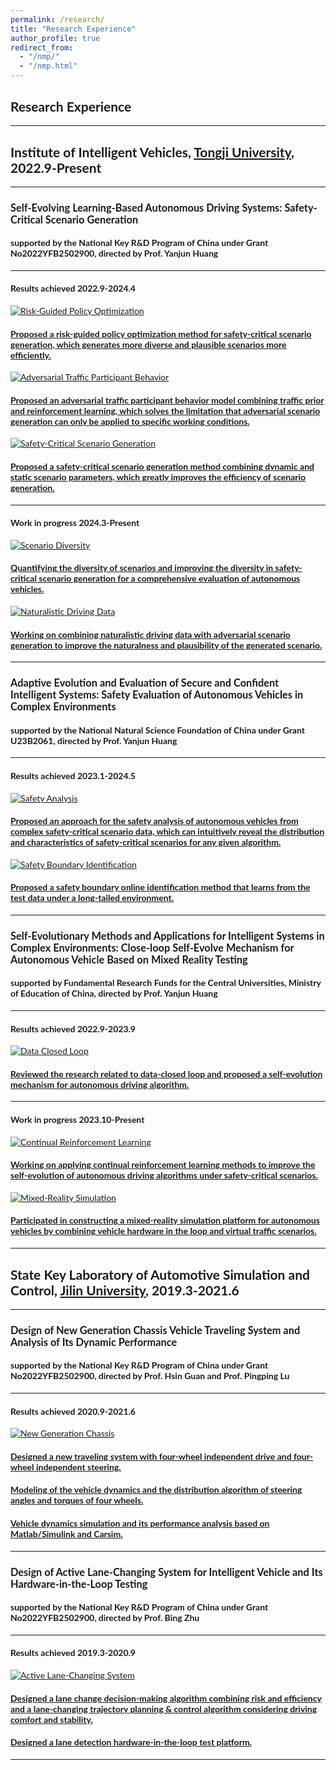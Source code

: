 ```yaml
---
permalink: /research/
title: "Research Experience"
author_profile: true
redirect_from: 
  - "/nmp/"
  - "/nmp.html"
---
```


## Research Experience

---

## Institute of Intelligent Vehicles, [Tongji University](https://www.tongji.edu.cn/eng/), 2022.9-Present

---

### Self-Evolving Learning-Based Autonomous Driving Systems: Safety-Critical Scenario Generation
#### supported by the National Key R&D Program of China under Grant No2022YFB2502900, directed by Prof. Yanjun Huang

---

#### Results achieved 2022.9-2024.4
<div class="research-grid">
  <a class="research-item" href="{{ site.url }}/research/self-evolving-learning/safety-critical-scenario-generation/risk-guided-policy-optimization/">
    <div class="research-content">
      <img src="/images/paper1-framework.png" alt="Risk-Guided Policy Optimization">
      <div class="research-text">
        <h4>Proposed a risk-guided policy optimization method for safety-critical scenario generation, which generates more diverse and plausible scenarios more efficiently.</h4>
      </div>
    </div>
  </a>
  
  <a class="research-item" href="{{ site.url }}/research/self-evolving-learning/safety-critical-scenario-generation/adversarial-traffic-participant-behavior/">
    <div class="research-content">
      <img src="/images/paper1-framework.png" alt="Adversarial Traffic Participant Behavior">
      <div class="research-text">
        <h4>Proposed an adversarial traffic participant behavior model combining traffic prior and reinforcement learning, which solves the limitation that adversarial scenario generation can only be applied to specific working conditions.</h4>
      </div>
    </div>
  </a>

  <a class="research-item" href="{{ site.url }}/research/self-evolving-learning/safety-critical-scenario-generation/safety-critical-scenario-generation/">
    <div class="research-content">
      <img src="/images/paper1-framework.png" alt="Safety-Critical Scenario Generation">
      <div class="research-text">
        <h4>Proposed a safety-critical scenario generation method combining dynamic and static scenario parameters, which greatly improves the efficiency of scenario generation.</h4>
      </div>
    </div>
  </a>
</div>

---

#### Work in progress 2024.3-Present
<div class="research-grid">
  <a class="research-item" href="{{ site.url }}/research/self-evolving-learning/safety-critical-scenario-generation/scenario-diversity/">
    <div class="research-content">
      <img src="/images/paper1-framework.png" alt="Scenario Diversity">
      <div class="research-text">
        <h4>Quantifying the diversity of scenarios and improving the diversity in safety-critical scenario generation for a comprehensive evaluation of autonomous vehicles.</h4>
      </div>
    </div>
  </a>
  
  <a class="research-item" href="{{ site.url }}/research/self-evolving-learning/safety-critical-scenario-generation/naturalistic-driving-data/">
    <div class="research-content">
      <img src="/images/paper1-framework.png" alt="Naturalistic Driving Data">
      <div class="research-text">
        <h4>Working on combining naturalistic driving data with adversarial scenario generation to improve the naturalness and plausibility of the generated scenario.</h4>
      </div>
    </div>
  </a>
</div>

---

### Adaptive Evolution and Evaluation of Secure and Confident Intelligent Systems: Safety Evaluation of Autonomous Vehicles in Complex Environments
#### supported by the National Natural Science Foundation of China under Grant U23B2061, directed by Prof. Yanjun Huang

---

#### Results achieved 2023.1-2024.5
<div class="research-grid">
  <a class="research-item" href="{{ site.url }}/research/adaptive-evolution/safety-evaluation/safety-analysis/">
    <div class="research-content">
      <img src="/images/paper1-framework.png" alt="Safety Analysis">
      <div class="research-text">
        <h4>Proposed an approach for the safety analysis of autonomous vehicles from complex safety-critical scenario data, which can intuitively reveal the distribution and characteristics of safety-critical scenarios for any given algorithm.</h4>
      </div>
    </div>
  </a>
  
  <a class="research-item" href="{{ site.url }}/research/adaptive-evolution/safety-evaluation/safety-boundary-identification/">
    <div class="research-content">
      <img src="/images/paper1-framework.png" alt="Safety Boundary Identification">
      <div class="research-text">
        <h4>Proposed a safety boundary online identification method that learns from the test data under a long-tailed environment.</h4>
      </div>
    </div>
  </a>
</div>

---

### Self-Evolutionary Methods and Applications for Intelligent Systems in Complex Environments: Close-loop Self-Evolve Mechanism for Autonomous Vehicle Based on Mixed Reality Testing
#### supported by Fundamental Research Funds for the Central Universities, Ministry of Education of China, directed by Prof. Yanjun Huang

---

#### Results achieved 2022.9-2023.9
<div class="research-grid">
  <a class="research-item" href="{{ site.url }}/research/self-evolutionary-methods/applications/data-closed-loop/">
    <div class="research-content">
      <img src="/images/paper1-framework.png" alt="Data Closed Loop">
      <div class="research-text">
        <h4>Reviewed the research related to data-closed loop and proposed a self-evolution mechanism for autonomous driving algorithm.</h4>
      </div>
    </div>
  </a>
</div>

---

#### Work in progress 2023.10-Present
<div class="research-grid">
  <a class="research-item" href="{{ site.url }}/research/self-evolutionary-methods/applications/continual-reinforcement-learning/">
    <div class="research-content">
      <img src="/images/paper1-framework.png" alt="Continual Reinforcement Learning">
      <div class="research-text">
        <h4>Working on applying continual reinforcement learning methods to improve the self-evolution of autonomous driving algorithms under safety-critical scenarios.</h4>
      </div>
    </div>
  </a>
  
  <a class="research-item" href="{{ site.url }}/research/self-evolutionary-methods/applications/mixed-reality-simulation/">
    <div class="research-content">
      <img src="/images/paper1-framework.png" alt="Mixed-Reality Simulation">
      <div class="research-text">
        <h4>Participated in constructing a mixed-reality simulation platform for autonomous vehicles by combining vehicle hardware in the loop and virtual traffic scenarios.</h4>
      </div>
    </div>
  </a>
</div>

---

## State Key Laboratory of Automotive Simulation and Control, [Jilin University](https://www.jlu.edu.cn/#), 2019.3-2021.6

---

### Design of New Generation Chassis Vehicle Traveling System and Analysis of Its Dynamic Performance
#### supported by the National Key R&D Program of China under Grant No2022YFB2502900, directed by Prof. Hsin Guan and Prof. Pingping Lu

---

#### Results achieved 2020.9-2021.6
<div class="research-grid">
  <a class="research-item" href="{{ site.url }}/research/new-generation-chassis/">
    <div class="research-content">
      <img src="/images/paper1-framework.png" alt="New Generation Chassis">
      <div class="research-text">
        <h4>Designed a new traveling system with four-wheel independent drive and four-wheel independent steering.</h4>
        <h4>Modeling of the vehicle dynamics and the distribution algorithm of steering angles and torques of four wheels.</h4>
        <h4>Vehicle dynamics simulation and its performance analysis based on Matlab/Simulink and Carsim.</h4>
      </div>
    </div>
  </a>
</div>

---

### Design of Active Lane-Changing System for Intelligent Vehicle and Its Hardware-in-the-Loop Testing
#### supported by the National Key R&D Program of China under Grant No2022YFB2502900, directed by Prof. Bing Zhu

---

#### Results achieved 2019.3-2020.9
<div class="research-grid">
  <a class="research-item" href="{{ site.url }}/research/active-lane-changing-system/">
    <div class="research-content">
      <img src="/images/paper1-framework.png" alt="Active Lane-Changing System">
      <div class="research-text">
        <h4>Designed a lane change decision-making algorithm combining risk and efficiency and a lane-changing trajectory planning & control algorithm considering driving comfort and stability.</h4>
        <h4>Designed a lane detection hardware-in-the-loop test platform.</h4>
      </div>
    </div>
  </a>
</div>
</div>

---

<style>
@import url('https://fonts.googleapis.com/css2?family=Lato:wght@400;700&family=Roboto:wght@400;700&display=swap');

body {
  font-family: 'Lato', sans-serif;
  background
